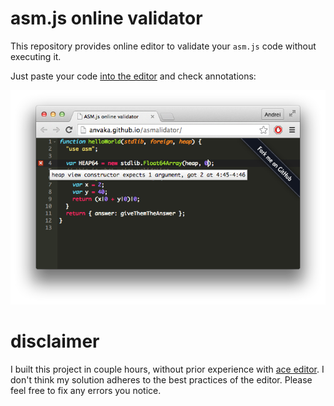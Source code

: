 # asm.js online validator

This repository provides online editor to validate your `asm.js` code without
executing it.

Just paste your code [into the editor](http://anvaka.github.io/asmalidator/) and
check annotations:

![Error demo](https://raw.githubusercontent.com/anvaka/asmalidator/master/media/error_demo.png)

# disclaimer

I built this project in couple hours, without prior experience with [ace editor](http://ace.c9.io/).
I don't think my solution adheres to the best practices of the editor. Please
feel free to fix any errors you notice.
